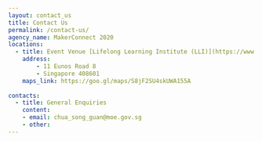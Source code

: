 ```yaml
---
layout: contact_us
title: Contact Us
permalink: /contact-us/
agency_name: MakerConnect 2020
locations:
  - title: Event Venue [Lifelong Learning Institute (LLI)](https://www.lli.sg/content/lli/home/contact-us.html)
    address:
        - 11 Eunos Road 8
        - Singapore 408601
    maps_link: https://goo.gl/maps/S8jF2SU4skUWA155A
    
contacts:
  - title: General Enquiries
    content:
    - email: chua_song_guan@moe.gov.sg
    - other: 
---
```

